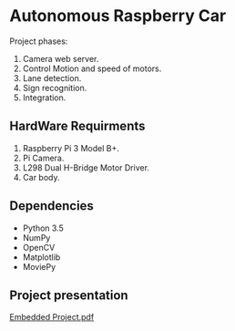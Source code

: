 # Autonomous Raspberry Car

Project phases:
1. Camera web server.
2. Control Motion and speed of motors.
3. Lane detection.
4. Sign recognition.
5. Integration.


## HardWare Requirments
1. Raspberry Pi 3 Model B+.
2. Pi Camera.
3. L298 Dual H-Bridge Motor Driver.
4. Car body.


## Dependencies
* Python 3.5
* NumPy
* OpenCV
* Matplotlib
* MoviePy

## Project presentation 

[Embedded Project.pdf](https://github.com/maiabdeltwab/Raspberry-Car/files/6137558/Embedded.Project.pdf)
